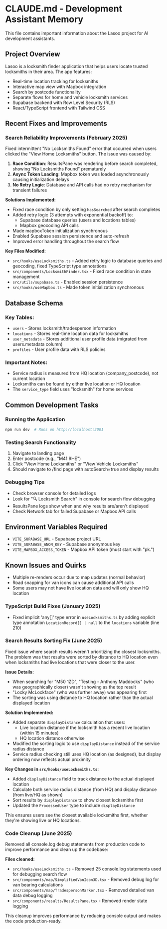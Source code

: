 # CLAUDE.md - Development Assistant Memory

This file contains important information about the Lasoo project for AI development assistants.

## Project Overview

Lasoo is a locksmith finder application that helps users locate trusted locksmiths in their area. The app features:
- Real-time location tracking for locksmiths
- Interactive map view with Mapbox integration
- Search by postcode functionality
- Separate flows for home and vehicle locksmith services
- Supabase backend with Row Level Security (RLS)
- React/TypeScript frontend with Tailwind CSS

## Recent Fixes and Improvements

### Search Reliability Improvements (February 2025)

Fixed intermittent "No Locksmiths Found" error that occurred when users clicked the "View Home Locksmiths" button. The issue was caused by:

1. **Race Condition**: ResultsPane was rendering before search completed, showing "No Locksmiths Found" prematurely
2. **Async Token Loading**: Mapbox token was loaded asynchronously causing initialization delays
3. **No Retry Logic**: Database and API calls had no retry mechanism for transient failures

**Solutions Implemented:**
- Fixed race condition by only setting `hasSearched` after search completes
- Added retry logic (3 attempts with exponential backoff) to:
  - Supabase database queries (users and locations tables)
  - Mapbox geocoding API calls
- Made mapboxToken initialization synchronous
- Enabled Supabase session persistence and auto-refresh
- Improved error handling throughout the search flow

**Key Files Modified:**
- `src/hooks/useLocksmiths.ts` - Added retry logic to database queries and geocoding, fixed TypeScript type annotations
- `src/components/LocksmithFinder.tsx` - Fixed race condition in state management
- `src/utils/supabase.ts` - Enabled session persistence
- `src/hooks/useMapbox.ts` - Made token initialization synchronous

## Database Schema

### Key Tables:
- `users` - Stores locksmith/tradesperson information
- `locations` - Stores real-time location data for locksmiths
- `user_metadata` - Stores additional user profile data (migrated from users.metadata column)
- `profiles` - User profile data with RLS policies

### Important Notes:
- Service radius is measured from HQ location (company_postcode), not current location
- Locksmiths can be found by either live location or HQ location
- The `service_type` field uses "locksmith" for home services

## Common Development Tasks

### Running the Application
```bash
npm run dev  # Runs on http://localhost:3001
```

### Testing Search Functionality
1. Navigate to landing page
2. Enter postcode (e.g., "M41 9HE")
3. Click "View Home Locksmiths" or "View Vehicle Locksmiths"
4. Should navigate to /find page with autoSearch=true and display results

### Debugging Tips
- Check browser console for detailed logs
- Look for "🔍 Locksmith Search" in console for search flow debugging
- ResultsPane logs show when and why results are/aren't displayed
- Check Network tab for failed Supabase or Mapbox API calls

## Environment Variables Required
- `VITE_SUPABASE_URL` - Supabase project URL
- `VITE_SUPABASE_ANON_KEY` - Supabase anonymous key
- `VITE_MAPBOX_ACCESS_TOKEN` - Mapbox API token (must start with "pk.")

## Known Issues and Quirks
- Multiple re-renders occur due to map updates (normal behavior)
- Road snapping for van icons can cause additional API calls
- Some users may not have live location data and will only show HQ location

### TypeScript Build Fixes (January 2025)
- Fixed implicit 'any[]' type error in `useLocksmiths.ts` by adding explicit type annotation `LocationRecord[] | null` to the `locations` variable (line 210)

### Search Results Sorting Fix (June 2025)

Fixed issue where search results weren't prioritizing the closest locksmiths. The problem was that results were sorted by distance to HQ location even when locksmiths had live locations that were closer to the user.

**Issue Details:**
- When searching for "M50 1ZD", "Testing - Anthony Maddocks" (who was geographically closer) wasn't showing as the top result
- "Locky McLockface" (who was further away) was appearing first
- The sorting was using distance to HQ location rather than the actual displayed location

**Solution Implemented:**
- Added separate `displayDistance` calculation that uses:
  - Live location distance if the locksmith has a recent live location (within 15 minutes)
  - HQ location distance otherwise
- Modified the sorting logic to use `displayDistance` instead of the service radius distance
- Service radius checking still uses HQ location (as designed), but display ordering now reflects actual proximity

**Key Changes in `src/hooks/useLocksmiths.ts`:**
- Added `displayDistance` field to track distance to the actual displayed location
- Calculate both service radius distance (from HQ) and display distance (from live/HQ as shown)
- Sort results by `displayDistance` to show closest locksmiths first
- Updated the `ProcessedUser` type to include `displayDistance`

This ensures users see the closest available locksmiths first, whether they're showing live or HQ locations.

### Code Cleanup (June 2025)

Removed all console.log debug statements from production code to improve performance and clean up the codebase:

**Files cleaned:**
- `src/hooks/useLocksmiths.ts` - Removed 25 console.log statements used for debugging search flow
- `src/components/map/SimplifiedVanIcon3D.tsx` - Removed debug log for van bearing calculations
- `src/components/map/TradespersonMarker.tsx` - Removed detailed van data debug logging
- `src/components/results/ResultsPane.tsx` - Removed render state logging

This cleanup improves performance by reducing console output and makes the code production-ready.